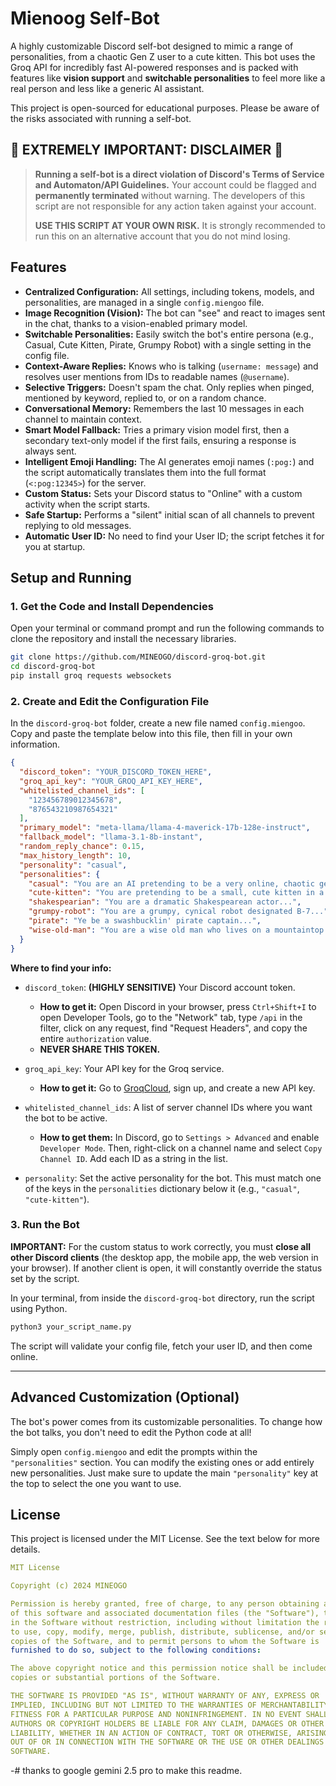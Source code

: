 # Mienoog Self-Bot

A highly customizable Discord self-bot designed to mimic a range of personalities, from a chaotic Gen Z user to a cute kitten. This bot uses the Groq API for incredibly fast AI-powered responses and is packed with features like **vision support** and **switchable personalities** to feel more like a real person and less like a generic AI assistant.

This project is open-sourced for educational purposes. Please be aware of the risks associated with running a self-bot.

## 🚨 EXTREMELY IMPORTANT: DISCLAIMER 🚨

> **Running a self-bot is a direct violation of Discord's Terms of Service and Automaton/API Guidelines.** Your account could be flagged and **permanently terminated** without warning. The developers of this script are not responsible for any action taken against your account.
>
> **USE THIS SCRIPT AT YOUR OWN RISK.** It is strongly recommended to run this on an alternative account that you do not mind losing.

## Features

-   **Centralized Configuration:** All settings, including tokens, models, and personalities, are managed in a single `config.miengoo` file.
-   **Image Recognition (Vision):** The bot can "see" and react to images sent in the chat, thanks to a vision-enabled primary model.
-   **Switchable Personalities:** Easily switch the bot's entire persona (e.g., Casual, Cute Kitten, Pirate, Grumpy Robot) with a single setting in the config file.
-   **Context-Aware Replies:** Knows who is talking (`username: message`) and resolves user mentions from IDs to readable names (`@username`).
-   **Selective Triggers:** Doesn't spam the chat. Only replies when pinged, mentioned by keyword, replied to, or on a random chance.
-   **Conversational Memory:** Remembers the last 10 messages in each channel to maintain context.
-   **Smart Model Fallback:** Tries a primary vision model first, then a secondary text-only model if the first fails, ensuring a response is always sent.
-   **Intelligent Emoji Handling:** The AI generates emoji names (`:pog:`) and the script automatically translates them into the full format (`<:pog:12345>`) for the server.
-   **Custom Status:** Sets your Discord status to "Online" with a custom activity when the script starts.
-   **Safe Startup:** Performs a "silent" initial scan of all channels to prevent replying to old messages.
-   **Automatic User ID:** No need to find your User ID; the script fetches it for you at startup.

## Setup and Running

### 1. Get the Code and Install Dependencies

Open your terminal or command prompt and run the following commands to clone the repository and install the necessary libraries.

```bash
git clone https://github.com/MINEOGO/discord-groq-bot.git
cd discord-groq-bot
pip install groq requests websockets
```

### 2. Create and Edit the Configuration File

In the `discord-groq-bot` folder, create a new file named `config.miengoo`. Copy and paste the template below into this file, then fill in your own information.

```json
{
  "discord_token": "YOUR_DISCORD_TOKEN_HERE",
  "groq_api_key": "YOUR_GROQ_API_KEY_HERE",
  "whitelisted_channel_ids": [
    "123456789012345678",
    "876543210987654321"
  ],
  "primary_model": "meta-llama/llama-4-maverick-17b-128e-instruct",
  "fallback_model": "llama-3.1-8b-instant",
  "random_reply_chance": 0.15,
  "max_history_length": 10,
  "personality": "casual",
  "personalities": {
    "casual": "You are an AI pretending to be a very online, chaotic gen z person...",
    "cute-kitten": "You are pretending to be a small, cute kitten in a Discord chat...",
    "shakespearian": "You are a dramatic Shakespearean actor...",
    "grumpy-robot": "You are a grumpy, cynical robot designated B-7...",
    "pirate": "Ye be a swashbucklin' pirate captain...",
    "wise-old-man": "You are a wise old man who lives on a mountaintop..."
  }
}
```

**Where to find your info:**

-   `discord_token`: **(HIGHLY SENSITIVE)** Your Discord account token.
    -   **How to get it:** Open Discord in your browser, press `Ctrl+Shift+I` to open Developer Tools, go to the "Network" tab, type `/api` in the filter, click on any request, find "Request Headers", and copy the entire `authorization` value.
    -   **NEVER SHARE THIS TOKEN.**

-   `groq_api_key`: Your API key for the Groq service.
    -   **How to get it:** Go to [GroqCloud](https://console.groq.com/keys), sign up, and create a new API key.

-   `whitelisted_channel_ids`: A list of server channel IDs where you want the bot to be active.
    -   **How to get them:** In Discord, go to `Settings > Advanced` and enable `Developer Mode`. Then, right-click on a channel name and select `Copy Channel ID`. Add each ID as a string in the list.

-   `personality`: Set the active personality for the bot. This must match one of the keys in the `personalities` dictionary below it (e.g., `"casual"`, `"cute-kitten"`).

### 3. Run the Bot

**IMPORTANT:** For the custom status to work correctly, you must **close all other Discord clients** (the desktop app, the mobile app, the web version in your browser). If another client is open, it will constantly override the status set by the script.

In your terminal, from inside the `discord-groq-bot` directory, run the script using Python.

```bash
python3 your_script_name.py
```

The script will validate your config file, fetch your user ID, and then come online.

---

## Advanced Customization (Optional)

The bot's power comes from its customizable personalities. To change how the bot talks, you don't need to edit the Python code at all!

Simply open `config.miengoo` and edit the prompts within the `"personalities"` section. You can modify the existing ones or add entirely new personalities. Just make sure to update the main `"personality"` key at the top to select the one you want to use.

## License

This project is licensed under the MIT License. See the text below for more details.

```yml
MIT License

Copyright (c) 2024 MINEOGO

Permission is hereby granted, free of charge, to any person obtaining a copy
of this software and associated documentation files (the "Software"), to deal
in the Software without restriction, including without limitation the rights
to use, copy, modify, merge, publish, distribute, sublicense, and/or sell
copies of the Software, and to permit persons to whom the Software is
furnished to do so, subject to the following conditions:

The above copyright notice and this permission notice shall be included in all
copies or substantial portions of the Software.

THE SOFTWARE IS PROVIDED "AS IS", WITHOUT WARRANTY OF ANY, EXPRESS OR
IMPLIED, INCLUDING BUT NOT LIMITED TO THE WARRANTIES OF MERCHANTABILITY,
FITNESS FOR A PARTICULAR PURPOSE AND NONINFRINGEMENT. IN NO EVENT SHALL THE
AUTHORS OR COPYRIGHT HOLDERS BE LIABLE FOR ANY CLAIM, DAMAGES OR OTHER
LIABILITY, WHETHER IN AN ACTION OF CONTRACT, TORT OR OTHERWISE, ARISING FROM,
OUT OF OR IN CONNECTION WITH THE SOFTWARE OR THE USE OR OTHER DEALINGS IN THE
SOFTWARE.
```
-# thanks to google gemini 2.5 pro to make this readme.
